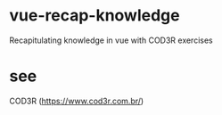 # vue-recap-knowledge
Recapitulating knowledge in vue with COD3R exercises

# see
COD3R (https://www.cod3r.com.br/)
